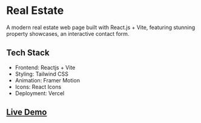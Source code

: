 # Real Estate
A modern real estate web page built with React.js + Vite, featuring stunning property showcases, an interactive contact form.

## Tech Stack
- Frontend: Reactjs + Vite
- Styling: Tailwind CSS
- Animation: Framer Motion
- Icons: React Icons
- Deployment: Vercel

## [Live Demo](https://real-estate-pi-eosin.vercel.app/)




